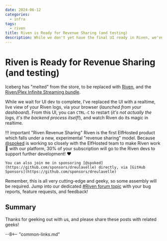 ```yaml
---
date: 2024-06-12
categories:
  - infra
tags:
  - riven
title: Riven is Ready for Revenue Sharing (and testing)
description: While we don't yet have the final UI ready in Riven, we've now got a UI of sorts, such than you can see pretty logs in realtime. Also, 30% of your Riven subscription goes to fund development, so show @spoked some love!
---
```


# Riven is Ready for Revenue Sharing (and testing)

Iceberg has "melted" from the store, to be replaced with [Riven](https://store.elfhosted.com/product/riven), and the [Riven/Plex Infinite Streaming bundle](https://store.elfhosted.com/product/infinite-plex-riven-streaming-bundle).

While we wait for UI dev to complete, I've replaced the UI with a realtime, live view of your Riven logs, via your browser (*launched from your dashboard*). From this UI, you can `CTRL-C` to restart (*it's not actually the logs, it's the backend process itself!*), and watch Riven do its magic in realtime.

!!! important "Riven Revenue Sharing"
    Riven is the first ElfHosted product which falls under a new, experimental "revenue sharing" model. Because [@spoked](https://github.com/sponsors/dreulavelle) is working so closely with the ElfHosted team to make Riven work :100: with our platform, 30% of your subscription will go to the Riven devs to support further development! :heart:

    You can also join me in sponsoring [@spoked](https://github.com/sponsors/dreulavelle) directly, via [GitHub Sponsors](https://github.com/sponsors/dreulavelle)

Remember, this is all very cutting-edge and geeky, so some assembly will be required. Jump into our dedicated [#Riven forum topic](https://discord.com/channels/396055506072109067/1249492216758407168) with your bug reports, feature requests, and feedback!

<!-- more -->

## Summary

Thanks for geeking out with us, and please share these posts with related geeks!

[^1]: I don't really understand why subscribers have **decreased** over the past 3 weeks (*since the last metrics were recorded*), but Zurg mounts, pods, and even Ceph storage have **increased**. One possibility is that Wordpress is excluding trial users from our subscriber count - another is that over time, plex_debrid users are "upgrading" to the "[Advanced Infinite Streaming](/guides/media/stream-from-real-debrid-with-plex-radarr-sonarr-prowlarr/)" bundle, which implies more pods...

--8<-- "common-links.md"
